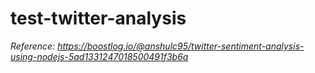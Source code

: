 # test-twitter-analysis

*Reference: https://boostlog.io/@anshulc95/twitter-sentiment-analysis-using-nodejs-5ad1331247018500491f3b6a*
